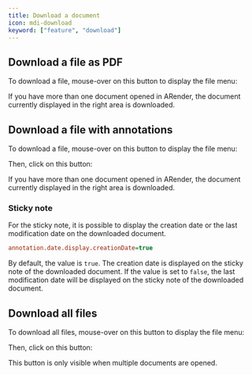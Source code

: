 ```yaml
---
title: Download a document
icon: mdi-download
keyword: ["feature", "download"]
---
```


## Download a file as PDF

To download a file, mouse-over on this button to display the file menu:



If you have more than one document opened in ARender, the document
currently displayed in the right area is downloaded.

## Download a file with annotations

To download a file, mouse-over on this button to display the file menu:


Then, click on this button:


If you have more than one document opened in ARender, the document
currently displayed in the right area is downloaded.

### Sticky note

For the sticky note, it is possible to display the creation date or the last modification date on the downloaded document.


```cfg
annotation.date.display.creationDate=true
```


By default, the value is `true`. The creation date is displayed on the sticky note of the downloaded document.
If the value is set to `false`, the last modification date will be displayed on the sticky note of the downloaded document.

## Download all files

To download all files, mouse-over on this button to display the file
menu:


Then, click on this button:


This button is only visible when multiple documents are opened.
